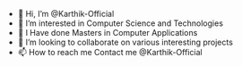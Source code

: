 - 👋 Hi, I’m @Karthik-Official
- 👀 I’m interested in Computer Science and Technologies
- 🌱 I Have done Masters in Computer Applications
- 💞️ I’m looking to collaborate on various interesting projects
- 📫 How to reach me 
  Contact me @Karthik-Official

<!---
Karthik-Official/Karthik-Official is a ✨ special ✨ repository because its `README.md` (this file) appears on your GitHub profile.
You can click the Preview link to take a look at your changes.
--->
